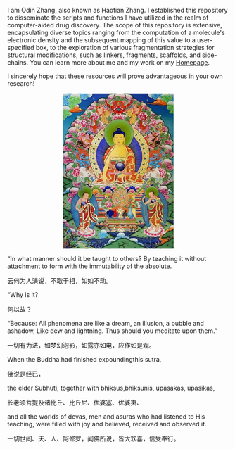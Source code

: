 I am Odin Zhang, also known as Haotian Zhang. I established this repository to disseminate the scripts and functions I have utilized in the realm of computer-aided drug discovery. The scope of this repository is extensive, encapsulating diverse topics ranging from the computation of a molecule's electronic density and the subsequent mapping of this value to a user-specified box, to the exploration of various fragmentation strategies for structural modifications, such as linkers, fragments, scaffolds, and side-chains. You can learn more about me and my work on my [Homepage](https://haotianzhangai4science.github.io/). 

I sincerely hope that these resources will prove advantageous in your own research!



<div align=center>
<img src='./buddha.jpg'width="50%"height="50%"align=center />
</div>



“In what manner should it be taught to others? By teaching it without attachment to form with the immutability of the absolute.

云何为人演说，不取于相，如如不动。

“Why is it?

何以故？

“Because: All phenomena are like a dream, an illusion, a bubble and ashadow, Like dew and lightning. Thus should you meditate upon them.”

一切有为法，如梦幻泡影，如露亦如电，应作如是观。

When the Buddha had finished expoundingthis sutra,

佛说是经已，

the elder Subhuti, together with bhiksus,bhiksunis, upasakas, upasikas,

长老须菩提及诸比丘、比丘尼、优婆塞、优婆夷、

and all the worlds of devas, men and asuras who had listened to His teaching, were filled with joy and believed, received and observed it.

一切世间、天、人、阿修罗，闻佛所说，皆大欢喜，信受奉行。



